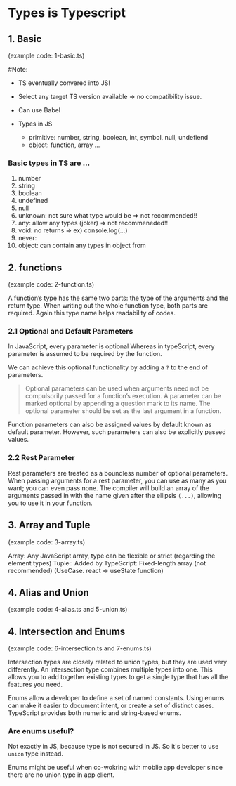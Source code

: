 # Types is Typescript

## 1. Basic

(example code: 1-basic.ts)

#Note:

- TS eventually convered into JS!
- Select any target TS version available => no compatibility issue.
- Can use Babel
- Types in JS

  - primitive: number, string, boolean, int, symbol, null, undefiend
  - object: function, array ...

### Basic types in TS are ...

1. number
2. string
3. boolean
4. undefined
5. null
6. unknown: not sure what type would be => not recommended!!
7. any: allow any types (joker) => not recommeneded!!
8. void: no returns => ex) console.log(...)
9. never:
10. object: can contain any types in object from

## 2. functions

(example code: 2-function.ts)

A function’s type has the same two parts: the type of the arguments and the return type. When writing out the whole function type, both parts are required. Again this type name helps readability of codes.

### 2.1 Optional and Default Parameters

In JavaScript, every parameter is optional Whereas in typeScript, every parameter is assumed to be required by the function.

We can achieve this optional functionality by adding a `?` to the end of parameters.

> Optional parameters can be used when arguments need not be compulsorily passed for a function’s execution. A parameter can be marked optional by appending a question mark to its name. The optional parameter should be set as the last argument in a function.

Function parameters can also be assigned values by default known as default parameter. However, such parameters can also be explicitly passed values.

### 2.2 Rest Parameter

Rest parameters are treated as a boundless number of optional parameters. When passing arguments for a rest parameter, you can use as many as you want; you can even pass none. The compiler will build an array of the arguments passed in with the name given after the ellipsis `(...)`, allowing you to use it in your function.

## 3. Array and Tuple

(example code: 3-array.ts)

Array: Any JavaScript array, type can be flexible or strict (regarding the element types)
Tuple:: Added by TypeScript: Fixed-length array (not recommended)
(UseCase. react => useState function)

## 4. Alias and Union

(example code: 4-alias.ts and 5-union.ts)

## 4. Intersection and Enums

(example code: 6-intersection.ts and 7-enums.ts)

Intersection types are closely related to union types, but they are used very differently. An intersection type combines multiple types into one. This allows you to add together existing types to get a single type that has all the features you need.

Enums allow a developer to define a set of named constants. Using enums can make it easier to document intent, or create a set of distinct cases. TypeScript provides both numeric and string-based enums.

### Are enums useful?

Not exactly in JS, because type is not secured in JS.
So it's better to use `union` type instead.

Enums might be useful when co-wokring with moblie app developer since there are no union type in app client.
